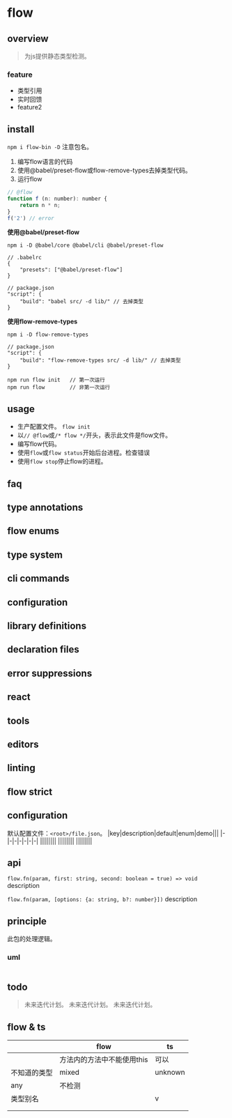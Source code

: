 # flow

## overview
> 为js提供静态类型检测。  

### feature
- 类型引用  
- 实时回馈  
- feature2

## install
`npm i flow-bin -D`
注意包名。  

1. 编写flow语言的代码  
2. 使用@babel/preset-flow或flow-remove-types去掉类型代码。  
3. 运行flow

```js
// @flow
function f (n: number): number {
    return n * n;
}
f('2') // error
```
**使用@babel/preset-flow**
```
npm i -D @babel/core @babel/cli @babel/preset-flow  
```
```
// .babelrc
{
    "presets": ["@babel/preset-flow"]
}
```
```
// package.json
"script": {
    "build": "babel src/ -d lib/" // 去掉类型
}
```
**使用flow-remove-types**
```
npm i -D flow-remove-types
```
```
// package.json
"script": {
    "build": "flow-remove-types src/ -d lib/" // 去掉类型
}
```

```shell
npm run flow init   // 第一次运行
npm run flow        // 非第一次运行
```

## usage
- 生产配置文件。 `flow init`  
- 以`// @flow`或`/* flow */`开头，表示此文件是flow文件。  
- 编写flow代码。  
- 使用`flow`或`flow status`开始后台进程。检查错误  
- 使用`flow stop`停止flow的进程。  

## faq
## type annotations
## flow enums
## type system
## cli commands
## configuration
## library definitions
## declaration files
## error suppressions
## react
## tools
## editors
## linting
## flow strict









## configuration
默认配置文件：`<root>/file.json`。
|key|description|default|enum|demo|||
|-|-|-|-|-|-|-|
||||||||
||||||||
||||||||
## api
`flow.fn(param, first: string, second: boolean = true) => void`
description

`flow.fn(param, [options: {a: string, b?: number}])`
description

## principle
此包的处理逻辑。

### uml
```
```

## todo
> 未来迭代计划。
> 未来迭代计划。
> 未来迭代计划。

## flow & ts
||flow|ts|
|-|-|-|
||方法内的方法中不能使用this|可以|
|不知道的类型|mixed|unknown|
|any|不检测||
|类型别名||v|
||||
||||